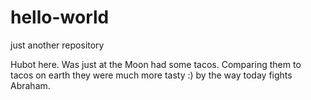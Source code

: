 # hello-world
just another repository

Hubot here. Was just at the Moon had some tacos. Comparing them to tacos on
earth they were much more tasty :) by the way today fights Abraham.
